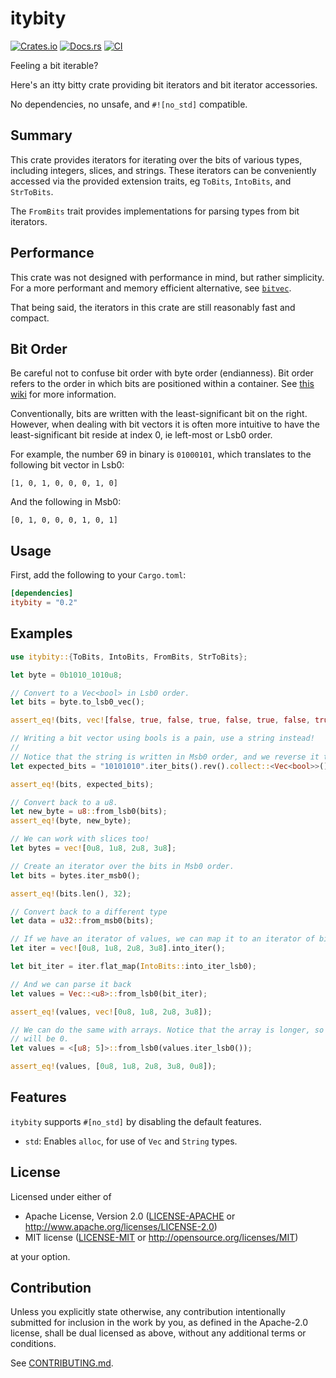 # itybity

[![Crates.io](https://img.shields.io/crates/v/itybity.svg)](https://crates.io/crates/itybity)
[![Docs.rs](https://docs.rs/itybity/badge.svg)](https://docs.rs/itybity)
[![CI](https://github.com/sinui0/itybity/workflows/CI/badge.svg)](https://github.com/sinui0/itybity/actions)

Feeling a bit iterable?

Here's an itty bitty crate providing bit iterators and bit iterator accessories.

No dependencies, no unsafe, and `#![no_std]` compatible.

## Summary

This crate provides iterators for iterating over the bits of various types, including integers, slices, and strings.
These iterators can be conveniently accessed via the provided extension traits, eg `ToBits`, `IntoBits`, and `StrToBits`.

The `FromBits` trait provides implementations for parsing types from bit iterators.

## Performance

This crate was not designed with performance in mind, but rather simplicity. For a more performant and memory
efficient alternative, see [`bitvec`](https://docs.rs/bitvec/latest/bitvec/).

That being said, the iterators in this crate are still reasonably fast and compact.

## Bit Order

Be careful not to confuse bit order with byte order (endianness). Bit order refers to the order in which bits are positioned
within a container. See [this wiki](https://en.wikipedia.org/wiki/Bit_numbering) for more information.

Conventionally, bits are written with the least-significant bit on the right. However, when dealing with bit vectors it is often
more intuitive to have the least-significant bit reside at index 0, ie left-most or Lsb0 order.

For example, the number 69 in binary is `01000101`, which translates to the following bit vector in Lsb0:

`[1, 0, 1, 0, 0, 0, 1, 0]`

And the following in Msb0:

`[0, 1, 0, 0, 0, 1, 0, 1]`

## Usage

First, add the following to your `Cargo.toml`:

```toml
[dependencies]
itybity = "0.2"
```

## Examples

```rust
use itybity::{ToBits, IntoBits, FromBits, StrToBits};

let byte = 0b1010_1010u8;

// Convert to a Vec<bool> in Lsb0 order.
let bits = byte.to_lsb0_vec();

assert_eq!(bits, vec![false, true, false, true, false, true, false, true]);

// Writing a bit vector using bools is a pain, use a string instead!
//
// Notice that the string is written in Msb0 order, and we reverse it to Lsb0.
let expected_bits = "10101010".iter_bits().rev().collect::<Vec<bool>>();

assert_eq!(bits, expected_bits);

// Convert back to a u8.
let new_byte = u8::from_lsb0(bits);
assert_eq!(byte, new_byte);

// We can work with slices too!
let bytes = vec![0u8, 1u8, 2u8, 3u8];

// Create an iterator over the bits in Msb0 order.
let bits = bytes.iter_msb0();

assert_eq!(bits.len(), 32);

// Convert back to a different type
let data = u32::from_msb0(bits);

// If we have an iterator of values, we can map it to an iterator of bits.
let iter = vec![0u8, 1u8, 2u8, 3u8].into_iter();

let bit_iter = iter.flat_map(IntoBits::into_iter_lsb0);

// And we can parse it back
let values = Vec::<u8>::from_lsb0(bit_iter);

assert_eq!(values, vec![0u8, 1u8, 2u8, 3u8]);

// We can do the same with arrays. Notice that the array is longer, so the last element
// will be 0.
let values = <[u8; 5]>::from_lsb0(values.iter_lsb0());

assert_eq!(values, [0u8, 1u8, 2u8, 3u8, 0u8]);
```

## Features

`itybity` supports `#[no_std]` by disabling the default features.

- `std`: Enables `alloc`, for use of `Vec` and `String` types.

## License

Licensed under either of

 * Apache License, Version 2.0
   ([LICENSE-APACHE](LICENSE-APACHE) or http://www.apache.org/licenses/LICENSE-2.0)
 * MIT license
   ([LICENSE-MIT](LICENSE-MIT) or http://opensource.org/licenses/MIT)

at your option.

## Contribution

Unless you explicitly state otherwise, any contribution intentionally submitted
for inclusion in the work by you, as defined in the Apache-2.0 license, shall be
dual licensed as above, without any additional terms or conditions.

See [CONTRIBUTING.md](CONTRIBUTING.md).
